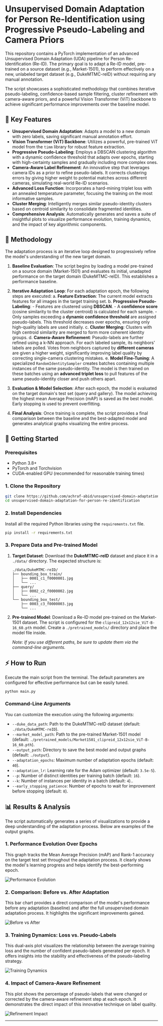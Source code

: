 

# Unsupervised Domain Adaptation for Person Re-Identification using Progressive Pseudo-Labeling and Camera Priors

This repository contains a PyTorch implementation of an advanced Unsupervised Domain Adaptation (UDA) pipeline for Person Re-Identification (Re-ID). The primary goal is to adapt a Re-ID model, pre-trained on a source dataset (e.g., Market-1501), to perform effectively on a new, unlabeled target dataset (e.g., DukeMTMC-reID) without requiring any manual annotation.

The script showcases a sophisticated methodology that combines iterative pseudo-labeling, confidence-based sample filtering, cluster refinement with camera-aware priors, and a powerful Vision Transformer (ViT) backbone to achieve significant performance improvements over the baseline model.

## 🚀 Key Features

- **Unsupervised Domain Adaptation**: Adapts a model to a new domain with zero labels, saving significant manual annotation effort.
- **Vision Transformer (ViT) Backbone**: Utilizes a powerful, pre-trained ViT model from the `timm` library for robust feature extraction.
- **Progressive Pseudo-Labeling**: Employs a DBSCAN clustering algorithm with a dynamic confidence threshold that adapts over epochs, starting with high-certainty samples and gradually including more complex ones.
- **Camera-Aware Label Refinement**: An innovative step that leverages camera IDs as a prior to refine pseudo-labels. It corrects clustering errors by giving higher weight to potential matches across different cameras, simulating real-world Re-ID scenarios.
- **Advanced Loss Function**: Incorporates a hard-mining triplet loss with an annealed temperature parameter, focusing the training on the most informative samples.
- **Cluster Merging**: Intelligently merges similar pseudo-identity clusters based on centroid similarity to consolidate fragmented identities.
- **Comprehensive Analysis**: Automatically generates and saves a suite of insightful plots to visualize performance evolution, training dynamics, and the impact of key algorithmic components.

## 📖 Methodology

The adaptation process is an iterative loop designed to progressively refine the model's understanding of the new target domain.

1.  **Baseline Evaluation**: The script begins by loading a model pre-trained on a source domain (Market-1501) and evaluates its initial, unadapted performance on the target domain (DukeMTMC-reID). This establishes a performance baseline.

2.  **Iterative Adaptation Loop**: For each adaptation epoch, the following steps are executed:
    a. **Feature Extraction**: The current model extracts features for all images in the target training set.
    b. **Progressive Pseudo-Labeling**:
        - Features are clustered using **DBSCAN**.
        - A **confidence score** (cosine similarity to the cluster centroid) is calculated for each sample.
        - Only samples exceeding a **dynamic confidence threshold** are assigned pseudo-labels. This threshold decreases over epochs, ensuring only high-quality labels are used initially.
    c. **Cluster Merging**: Clusters with high centroid similarity are merged to form more coherent identity groups.
    d. **Camera-Aware Refinement**: Pseudo-labels are further refined using a k-NN approach. For each labeled sample, its neighbors' labels are polled. Votes from neighbors captured by **different cameras** are given a higher weight, significantly improving label quality by correcting single-camera clustering mistakes.
    e. **Model Fine-Tuning**: A specialized `RandomIdentitySampler` creates batches containing multiple instances of the same pseudo-identity. The model is then trained on these batches using an **advanced triplet loss** to pull features of the same pseudo-identity closer and push others apart.

3.  **Evaluation & Model Selection**: After each epoch, the model is evaluated on the target domain's test set (query and gallery). The model achieving the highest mean Average Precision (mAP) is saved as the best model. Early stopping is used to prevent overfitting.

4.  **Final Analysis**: Once training is complete, the script provides a final comparison between the baseline and the best-adapted model and generates analytical graphs visualizing the entire process.

## 🏁 Getting Started

### Prerequisites

- Python 3.8+
- PyTorch and Torchvision
- CUDA-enabled GPU (recommended for reasonable training times)

### 1. Clone the Repository

```bash
git clone https://github.com/achraf-abid/unsupervised-domain-adaptation-for-person-re-identification.git
cd unsupervised-domain-adaptation-for-person-re-identification
```

### 2. Install Dependencies

Install all the required Python libraries using the `requirements.txt` file.

```bash
pip install -r requirements.txt
```

### 3. Prepare Data and Pre-trained Model

1.  **Target Dataset**: Download the **DukeMTMC-reID** dataset and place it in a `./data/` directory. The expected structure is:
    ```
    ./data/DukeMTMC-reID/
    ├── bounding_box_train/
    │   ├── 0001_c1_f0000001.jpg
    │   └── ...
    ├── query/
    │   ├── 0002_c2_f0000002.jpg
    │   └── ...
    └── bounding_box_test/
        ├── 0003_c3_f0000003.jpg
        └── ...
    ```

2.  **Pre-trained Model**: Download a Re-ID model pre-trained on the Market-1501 dataset. The script is configured for the `clipreid_12x12sie_ViT-B-16_60.pth` model. Create a `./pretrained_models/` directory and place the model file inside.

    *Note: If you use different paths, be sure to update them via the command-line arguments.*

## ⚡ How to Run

Execute the main script from the terminal. The default parameters are configured for effective performance but can be easily tuned.

```bash
python main.py
```

### Command-Line Arguments

You can customize the execution using the following arguments:

-   `--duke_data_path`: Path to the DukeMTMC-reID dataset (default: `./data/DukeMTMC-reID`).
-   `--market_model_path`: Path to the pre-trained Market-1501 model (default: `./pretrained_models/Market1501_clipreid_12x12sie_ViT-B-16_60.pth`).
-   `--output_path`: Directory to save the best model and output graphs (default: `./output`).
-   `--adaptation_epochs`: Maximum number of adaptation epochs (default: `40`).
-   `--adaptation_lr`: Learning rate for the Adam optimizer (default: `3.5e-5`).
-   `--p`: Number of distinct identities per training batch (default: `16`).
-   `--k`: Number of instances per identity in a batch (default: `4`)..
-   `--early_stopping_patience`: Number of epochs to wait for improvement before stopping (default: `8`).

## 📊 Results & Analysis

The script automatically generates a series of visualizations to provide a deep understanding of the adaptation process. Below are examples of the output graphs.

### 1. Performance Evolution Over Epochs
This graph tracks the Mean Average Precision (mAP) and Rank-1 accuracy on the target test set throughout the adaptation process. It clearly shows the model's learning progress and helps identify the best-performing epoch.

![Performance Evolution](https://github.com/achraf-abid/reid-project/blob/main/graphs/evolution_performances.png?raw=true)

### 2. Comparison: Before vs. After Adaptation
This bar chart provides a direct comparison of the model's performance before any adaptation (baseline) and after the full unsupervised domain adaptation process. It highlights the significant improvements gained.

![Before vs After](https://github.com/achraf-abid/reid-project/blob/main/graphs/comparaison_avant_apres.png?raw=true)

### 3. Training Dynamics: Loss vs. Pseudo-Labels
This dual-axis plot visualizes the relationship between the average training loss and the number of confident pseudo-labels generated per epoch. It offers insights into the stability and effectiveness of the pseudo-labeling strategy.

![Training Dynamics](https://github.com/achraf-abid/reid-project/blob/main/graphs/dynamique_entrainement.png?raw=true)

### 4. Impact of Camera-Aware Refinement
This plot shows the percentage of pseudo-labels that were changed or corrected by the camera-aware refinement step at each epoch. It demonstrates the direct impact of this innovative technique on label quality.

![Refinement Impact](https://github.com/achraf-abid/reid-project/blob/main/graphs/impact_raffinement.png?raw=true)

---
